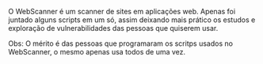 
O WebScanner é um scanner de sites em aplicações web.
Apenas foi juntado alguns scripts em um só, assim deixando mais prático os estudos e exploração de vulnerabilidades das pessoas que quiserem usar.

Obs: O mérito é das pessoas que programaram os scritps usados no WebScanner, o mesmo apenas usa todos de uma vez.

